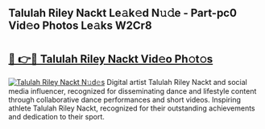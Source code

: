 ## Talulah Riley Nackt Le𝚊k𝚎d N𝚞𝚍e - Part-pc0 Vid𝚎o Photos Le𝚊ks W2Cr8

# <h2><a href="http://fb07hr1.evod.top/?m=Talulah+Riley+Nackt">🔗 👉🔴 Talulah Riley Nackt Vid𝚎o Ph𝚘t𝚘s</a></h2>

[![Talulah Riley Nackt N𝚞d𝚎s](https://i.imgur.com/8V9OHl7.gif)](http://fb07hr1.evod.top/?m=Talulah+Riley+Nackt)
Digital artist Talulah Riley Nackt and social media influencer, recognized for disseminating dance and lifestyle content through collaborative dance performances and short videos. Inspiring athlete Talulah Riley Nackt, recognized for their outstanding achievements and dedication to their sport. 
